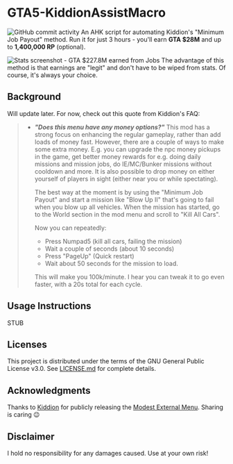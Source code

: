 # GTA5-KiddionAssistMacro

![GitHub commit activity](https://img.shields.io/github/commit-activity/w/Terrobility/GTA5-KiddionAssistMacro.svg)
An AHK script for automating Kiddion's "Minimum Job Payout" method. Run it for just 3 hours - you'll earn **GTA $28M** and up to **1,400,000 RP** (optional).

![Stats screenshot - GTA $227.8M earned from Jobs](https://i.imgur.com/tQfFUIG.png)
The advantage of this method is that earnings are "legit" and don't have to be wiped from stats. Of course, it's always your choice.


## Background
Will update later. For now, check out this quote from Kiddion's FAQ:

> - ***"Does this menu have any money options?"***
  This mod has a strong focus on enhancing the regular gameplay, rather than add loads of money fast. However, there are a couple of ways to make some extra money. E.g. you can upgrade the npc money pickups in the game, get better money rewards for e.g. doing daily missions and mission jobs, do IE/MC/Bunker missions without cooldown and more. It is also possible to drop money on either yourself of players in sight (either near you or while spectating).
> 
>   The best way at the moment is by using the "Minimum Job Payout" and start a mission like "Blow Up II" that's going to fail when you blow up all vehicles. When the mission has started, go to the World section in the mod menu and scroll to "Kill All Cars".
> 
>   Now you can repeatedly:
>     - Press Numpad5 (kill all cars, failing the mission)
>     - Wait a couple of seconds (about 10 seconds)
>     - Press "PageUp" (Quick restart)
>     - Wait about 50 seconds for the mission to load.
> 
>   This will make you 100k/minute. I hear you can tweak it to go even faster, with a 20s total for each cycle.


## Usage Instructions
STUB


## Licenses
This project is distributed under the terms of the GNU General Public License v3.0. See [LICENSE.md](LICENSE.md) for complete details. 


## Acknowledgments
Thanks to [Kiddion](https://www.unknowncheats.me/forum/members/1861563.html) for publicly releasing the [Modest External Menu](https://www.unknowncheats.me/forum/grand-theft-auto-v/262733-kiddions-modest-external-menu.html). Sharing is caring 😉


## Disclaimer
I hold no responsibility for any damages caused. Use at your own risk!
